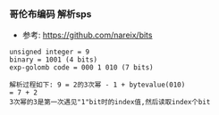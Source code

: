 ### 哥伦布编码  解析sps

* 参考: https://github.com/nareix/bits

```
unsigned integer = 9
binary = 1001 (4 bits)
exp-golomb code = 000 1 010 (7 bits)
```
```
解析过程如下: 9 = 2的3次幂 - 1 + bytevalue(010)
= 7 + 2
3次幂的3是第一次遇见"1"bit时的index值,然后读取index个bit
```